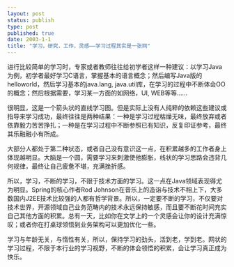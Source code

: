 ```yaml
--- 
layout: post
status: publish
type: post
published: true
date: 2003-1-1
title: "学习，研究，工作，灵感——学习过程其实是一张网"
---
```

<p>进行比较简单的学习时，专家或者教师往往给初学者这样一种建议：以学习Java为例，初学者最好学习C语言，掌握基本的语言概念；然后编写Java版的helloworld，然后学习基本的java.lang, java.util库，在学习的过程中不断体会OO的概念；然后根据需要，学习某一方面的如网络，UI, WEB等等……</p> <p>很明显，这是一个箭头状的直线学习图。但是实际上没有人纯粹的依赖这些建议或指导来学习成功，最终往往是两种结果：一种是学习过程枯燥无味，最终放弃或者依靠毅力苦苦挣扎；一种是在学习过程中不断参照已有知识，反复印证参考，最终其乐融融小有所成。</p> <p>大部分人都处于第二种状态，或者自己没有意识这一点，在积累越多的工作者身上体现越明显。大脑是一个圆，需要学习来刺激使他膨胀，线状的学习思路会违背几何规律，最终让自己疲惫不堪，充满挫折感。</p> <p>所以，学习，不断的学习，不限于技术方面的学习。这一点在Java领域表现得尤为明显。Spring的核心作者Rod Johnson在音乐上的造诣与技术不相上下，大多数国内J2EE技术比较强的人都有哲学背景。所以，一定要不断的学习，不仅要对技术世界，开源领域自己业务范畴内的技术永远保持敏感，而且要不断花时间充实自己其他方面的积累。总有一天，比如你在文学上的一个灵感会让你的设计充满惊叹；或者你在打桌球领悟到业务架构可以更加优化一些。</p> <p>学习与年龄无关，与惰性有关，所以，保持学习的劲头，活到老，学到老。网状的学习过程，不限于本行业的学习视野，不断的体会领悟的积累，会让学习真正成为快乐。</p>
